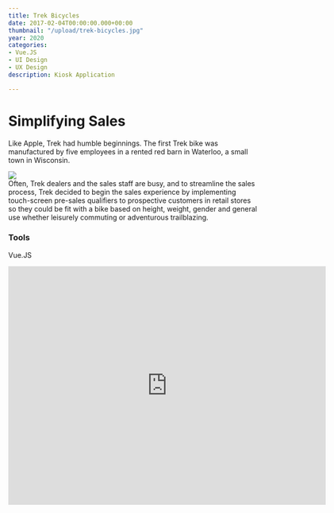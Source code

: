 ```yaml
---
title: Trek Bicycles
date: 2017-02-04T00:00:00.000+00:00
thumbnail: "/upload/trek-bicycles.jpg"
year: 2020
categories:
- Vue.JS
- UI Design
- UX Design
description: Kiosk Application

---
```

# Simplifying Sales

Like Apple, Trek had humble beginnings. The first Trek bike was manufactured by five employees in a rented red barn in Waterloo, a small town in Wisconsin.

![](/upload/trek-bikes-orchestrator.jpg)  
Often, Trek dealers and the sales staff are busy, and to streamline the sales process, Trek decided to begin the sales experience by implementing touch-screen pre-sales qualifiers to prospective customers in retail stores so they could be fit with a bike based on height, weight, gender and general use whether leisurely commuting or adventurous trailblazing.

### Tools

Vue.JS

<center><iframe src="https://player.vimeo.com/video/462697508" width="640" height="480" frameborder="0" allow="autoplay; fullscreen" allowfullscreen></iframe></center>
